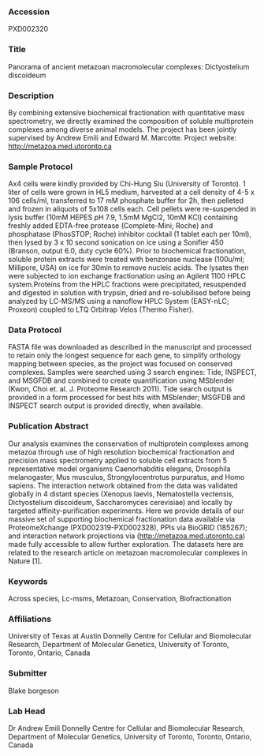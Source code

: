 ### Accession
PXD002320

### Title
Panorama of ancient metazoan macromolecular complexes: Dictyostelium discoideum

### Description
By combining extensive biochemical fractionation with quantitative mass spectrometry, we directly examined the composition of soluble multiprotein complexes among diverse animal models. The project has been jointly supervised by Andrew Emili and Edward M. Marcotte.  Project website: http://metazoa.med.utoronto.ca

### Sample Protocol
Ax4 cells were kindly provided by Chi-Hung Siu (University of Toronto). 1 liter of cells were grown in HL5 medium, harvested at a cell density of 4-5 x 106 cells/ml, transferred to 17 mM phosphate buffer for 2h, then pelleted and frozen in aliquots of 5x108 cells each. Cell pellets were re-suspended in lysis buffer (10mM HEPES pH 7.9, 1.5mM MgCl2, 10mM KCl) containing freshly added EDTA-free protease (Complete-Mini; Roche) and phosphatase (PhosSTOP; Roche) inhibitor cocktail (1 tablet each per 10ml), then lysed by 3 x 10 second sonication on ice using a Sonifier 450 (Branson, output 6.0, duty cycle 60%).  Prior to biochemical fractionation, soluble protein extracts were treated with benzonase nuclease (100u/ml; Millipore, USA) on ice for 30min to remove nucleic acids. The lysates then were subjected to ion exchange fractionation using an Agilent 1100 HPLC system.Proteins from the HPLC fractions were precipitated, resuspended and digested in solution with trypsin, dried and re-solubilised before being analyzed by LC-MS/MS using a nanoflow HPLC System (EASY-nLC; Proxeon) coupled to LTQ Orbitrap Velos (Thermo Fisher).

### Data Protocol
FASTA file was downloaded as described in the manuscript and processed to retain only the longest sequence for each gene, to simplify orthology mapping between species, as the project was focused on conserved complexes. Samples were searched using 3 search engines: Tide, INSPECT, and MSGFDB and combined to create quantification using MSblender (Kwon, Choi et. al. J. Proteome Research 2011). Tide search output is provided in a form processed for best hits with MSblender; MSGFDB and INSPECT search output is provided directly, when available.

### Publication Abstract
Our analysis examines the conservation of multiprotein complexes among metazoa through use of high resolution biochemical fractionation and precision mass spectrometry applied to soluble cell extracts from 5 representative model organisms Caenorhabditis elegans, Drosophila melanogaster, Mus musculus, Strongylocentrotus purpuratus, and Homo sapiens. The interaction network obtained from the data was validated globally in 4 distant species (Xenopus laevis, Nematostella vectensis, Dictyostelium discoideum, Saccharomyces cerevisiae) and locally by targeted affinity-purification experiments. Here we provide details of our massive set of supporting biochemical fractionation data available via ProteomeXchange (PXD002319-PXD002328), PPIs via BioGRID (185267); and interaction network projections via (http://metazoa.med.utoronto.ca) made fully accessible to allow further exploration. The datasets here are related to the research article on metazoan macromolecular complexes in Nature [1].

### Keywords
Across species, Lc-msms, Metazoan, Conservation, Biofractionation

### Affiliations
University of Texas at Austin 
Donnelly Centre for Cellular and Biomolecular Research, Department of Molecular Genetics, University of Toronto, Toronto, Ontario, Canada

### Submitter
Blake borgeson

### Lab Head
Dr Andrew Emili
Donnelly Centre for Cellular and Biomolecular Research, Department of Molecular Genetics, University of Toronto, Toronto, Ontario, Canada



